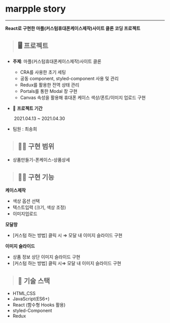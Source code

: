 # marpple story

---

**React로 구현한 마플(커스텀휴대폰케이스제작)사이트 클론 코딩 프로젝트**

> ## 🖥 프로젝트

- **주제**: 마플(커스텀휴대폰케이스제작)사이트 클론

  - CRA를 사용한 초기 세팅
  - 공동 component, styled-component 사용 및 관리
  - Redux를 활용한 전역 상태 관리
  - Portals를 통한 Modal 창 구현
  - Canvas 속성을 활용해 휴대폰 케이스 색상/폰트/이미지 업로드 구현 

- 📅 **프로젝트 기간**

  ​ 2021.04.13 ~ 2021.04.30

- 팀원 : 최송희

> ## 👨‍💻 구현 범위

- 상품만들기-폰케이스-상품상세

> ## 👨‍💻 구현 기능

**케이스제작**

- 색상 옵션 선택
- 텍스트입력 (크기, 색상 조정)
- 이미지업로드

**모달창**

- [커스텀 하는 방법] 클릭 시 ⇒ 모달 내 이미지 슬라이드 구현

**이미지 슬라이드**

- 상품 정보 상단 이미지 슬라이드 구현
- [커스텀 하는 방법] 클릭 시⇒ 모달 내 이미지 슬라이드 구현

> ## 🔧 기술 스택

- HTML,CSS
- JavaScript(ES6+)
- React (함수형 Hooks 활용)
- styled-Component
- Redux
